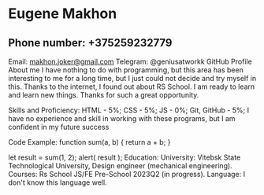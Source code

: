 # Eugene Makhon

## Phone number: +375259232779
Email: makhon.joker@gmail.com
Telegram: @geniusatworkk
GitHub Profile
About me
I have nothing to do with programming, but this area has been interesting to me for a long time, but I just could not decide and try myself in this. Thanks to the internet, I found out about RS School. I am ready to learn and learn new things. Thanks for such a great opportunity.

Skills and Proficiency:
HTML - 5%;
CSS - 5%;
JS - 0%;
Git, GitHub - 5%;
I have no experience and skill in working with these programs, but I am confident in my future success

Code Example:
function sum(a, b) {
  return a + b;
}

let result = sum(1, 2);
alert( result );
Education:
University: Vitebsk State Technological University, Design engineer (mechanical engineering).
Courses: Rs School JS/FE Pre-School 2023Q2 (in progress).
Language:
I don't know this language well.
